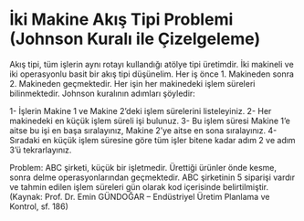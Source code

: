 # İki Makine Akış Tipi Problemi (Johnson Kuralı ile Çizelgeleme)
Akış tipi, tüm işlerin aynı rotayı kullandığı atölye tipi üretimdir. İki makineli ve iki operasyonlu basit bir akış tipi düşünelim. Her iş önce 1. Makineden sonra 2. Makineden geçmektedir. Her işin her makinedeki işlem süreleri bilinmektedir.
Johnson kuralının adımları şöyledir:

1-	İşlerin Makine 1 ve Makine 2’deki işlem sürelerini listeleyiniz.
2-	Her makinedeki en küçük işlem süreli işi bulunuz.
3-	Bu işlem süresi Makine 1’e aitse bu işi en başa sıralayınız, Makine 2’ye aitse en sona sıralayınız.
4-	Sıradaki en küçük işlem süresine göre tüm işler bitene kadar adım 2 ve adım 3’ü tekrarlayınız. 

Problem: ABC şirketi, küçük bir işletmedir. Ürettiği ürünler önde kesme, sonra delme operasyonlarından geçmektedir. ABC şirketinin 5 siparişi vardır ve tahmin edilen işlem süreleri gün olarak kod içerisinde belirtilmiştir. 
(Kaynak: Prof. Dr. Emin GÜNDOĞAR – Endüstriyel Üretim Planlama ve Kontrol, sf. 186)
